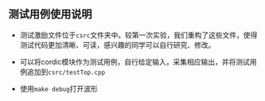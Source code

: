 ## 测试用例使用说明

- 测试激励文件位于`csrc`文件夹中。较第一次实验，我们重构了这些文件，使得测试代码更加清晰、可读，感兴趣的同学可以自行研究、修改。

- 可以将cordic模块作为测试用例，自行给定输入，采集相应输出，并将测试用例追加到`csrc/testTop.cpp`

- 使用`make debug`打开波形
